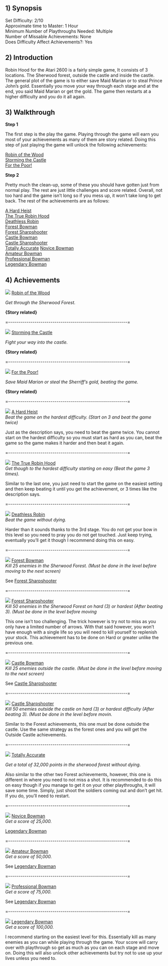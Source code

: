 ## 1) Synopsis

Set Difficulty: 2/10  
Approximate time to Master: 1 Hour  
Minimum Number of Playthroughs Needed: Multiple  
Number of Missable Achievements: None  
Does Difficulty Affect Achievements?: Yes

## 2) Introduction

Robin Hood for the Atari 2600 is a fairly simple game, It consists of 3 locations. The Sherwood forest, outside the castle and inside the castle. The general plot of the game is to either save Maid Marian or to steal Prince John’s gold. Essentially you move your way through each stage and at the end, you said Maid Marian or get the gold. The game then restarts at a higher difficulty and you do it all again. 

## 3) Walkthrough

**Step 1**

The first step is the play the game. Playing through the game will earn you most of your achievements as many of them are story related. Doing this step of just playing the game will unlock the following achievements:  

[Robin of the Wood](https://retroachievements.org/achievement/103391)  
[Storming the Castle](https://retroachievements.org/achievement/103390)  
[For the Poor!](https://retroachievements.org/achievement/103389)  

**Step 2**

Pretty much the clean-up, some of these you should have gotten just from normal play. The rest are just little challenges and score related. Overall, not too hard and the game isn’t long so if you mess up, it won’t take long to get back. The rest of the achievements are as follows:

[A Hard Heist](https://retroachievements.org/achievement/103392)  
[The True Robin Hood](https://retroachievements.org/achievement/103393)  
[Deathless Robin](https://retroachievements.org/achievement/103394)  
[Forest Bowman](https://retroachievements.org/achievement/103395)  
[Forest Sharpshooter](https://retroachievements.org/achievement/103396)  
[Castle Bowman](https://retroachievements.org/achievement/103397)  
[Castle Sharpshooter](https://retroachievements.org/achievement/103398)  
[Totally Accurate](https://retroachievements.org/achievement/103399)
[Novice Bowman](https://retroachievements.org/achievement/103400)  
[Amateur Bowman](https://retroachievements.org/achievement/103401)  
[Professional Bowman](https://retroachievements.org/achievement/103402)  
[Legendary Bowman](https://retroachievements.org/achievement/103403)  

## 4) Achievements

![](https://s3-eu-west-1.amazonaws.com/i.retroachievements.org/Badge/112871.png) [Robin of the Wood](https://retroachievements.org/achievement/103391)  

_Get through the Sherwood Forest._

**{Story related}**

=-----------------------------------------------------------=

![]( https://s3-eu-west-1.amazonaws.com/i.retroachievements.org/Badge/112870.png) [Storming the Castle](https://retroachievements.org/achievement/103390)  

_Fight your way into the castle._

**{Story related}**

=-----------------------------------------------------------=

![]( https://s3-eu-west-1.amazonaws.com/i.retroachievements.org/Badge/112872.png) [For the Poor!](https://retroachievements.org/achievement/103389)  

_Save Maid Marion or steal the Sherriff’s gold, beating the game._

**{Story related}**

=-----------------------------------------------------------=

![]( https://s3-eu-west-1.amazonaws.com/i.retroachievements.org/Badge/112873.png) [A Hard Heist](https://retroachievements.org/achievement/103392)  
_Beat the game on the hardest difficulty. (Start on 3 and beat the game twice)_

Just as the description says, you need to beat the game twice. You cannot start on the hardest difficulty so you must start as hard as you can, beat the game so the game makes it harder and then beat it again.

=-----------------------------------------------------------=

![]( https://s3-eu-west-1.amazonaws.com/i.retroachievements.org/Badge/112873.png) [The True Robin Hood](https://retroachievements.org/achievement/103393)  
_Get though to the hardest difficulty starting on easy (Beat the game 3 times)._

Similar to the last one, you just need to start the game on the easiest setting and then keep beating it until you get the achievement, or 3 times like the description says.

=-----------------------------------------------------------=

![]( https://s3-eu-west-1.amazonaws.com/i.retroachievements.org/Badge/112874.png) [Deathless Robin](https://retroachievements.org/achievement/103394)  
_Beat the game without dying._

Harder than it sounds thanks to the 3rd stage. You do not get your bow in this level so you need to pray you do not get touched. Just keep trying, eventually you’ll get it though I recommend doing this on easy.

=-----------------------------------------------------------=

![]( https://s3-eu-west-1.amazonaws.com/i.retroachievements.org/Badge/112875.png) [Forest Bowman](https://retroachievements.org/achievement/103395)  
_Kill 25 enemies in the Sherwood Forest. (Must be done in the level before moving to the next screen)_

See [Forest Sharpshooter](https://retroachievements.org/achievement/103396)  

=-----------------------------------------------------------=

![]( https://s3-eu-west-1.amazonaws.com/i.retroachievements.org/Badge/112876.png) [Forest Sharpshooter](https://retroachievements.org/achievement/103396)  
_Kill 50 enemies in the Sherwood Forest on hard (3) or hardest (After beating 3). (Must be done in the level before moving_

This one isn’t too challenging. The trick however is try not to miss as you only have a limited number of arrows. With that said however, you won’t have enough with a single life so you will need to kill yourself to replenish your stock. This achievement has to be done on Hard or greater unlike the previous one.

=-----------------------------------------------------------=

![]( https://s3-eu-west-1.amazonaws.com/i.retroachievements.org/Badge/112877.png) [Castle Bowman](https://retroachievements.org/achievement/103397)  
_Kill 25 enemies outside the castle. (Must be done in the level before moving to the next screen)_

See [Castle Sharpshooter](https://retroachievements.org/achievement/103398)  

=-----------------------------------------------------------=

![]( https://s3-eu-west-1.amazonaws.com/i.retroachievements.org/Badge/112878.png) [Castle Sharpshooter](https://retroachievements.org/achievement/103398)  
_Kill 50 enemies outside the castle on hard (3) or hardest difficulty (After beating 3). (Must be done in the level before movin._

Similar to the Forest achievements, this one must be done outside the castle. Use the same strategy as the forest ones and you will get the Outside Castle achievements.

=-----------------------------------------------------------=

![]( https://s3-eu-west-1.amazonaws.com/i.retroachievements.org/Badge/112879.png) [Totally Accurate](https://retroachievements.org/achievement/103399)

_Get a total of 32,000 points in the sherwood forest without dying._

Also similar to the other two Forest achievements, however, this one is different in where you need to not miss a shot. It is recommended to do this on easy though if you manage to get it on your other playthroughs, it will save some time. Simply, just shoot the soldiers coming out and don’t get hit. If you do, you’ll need to restart.

=-----------------------------------------------------------=

![]( https://s3-eu-west-1.amazonaws.com/i.retroachievements.org/Badge/112880.png) [Novice Bowman](https://retroachievements.org/achievement/103400)  
_Get a score of 25,000._

[Legendary Bowman](https://retroachievements.org/achievement/103403)  

=-----------------------------------------------------------=

![]( https://s3-eu-west-1.amazonaws.com/i.retroachievements.org/Badge/112881.png) [Amateur Bowman](https://retroachievements.org/achievement/103401)  
_Get a score of 50,000._

See [Legendary Bowman](https://retroachievements.org/achievement/103403)  

=-----------------------------------------------------------=

![]( https://s3-eu-west-1.amazonaws.com/i.retroachievements.org/Badge/112882.png) [Professional Bowman](https://retroachievements.org/achievement/103402)  
_Get a score of 75,000._

See [Legendary Bowman](https://retroachievements.org/achievement/103403)  

=-----------------------------------------------------------=

![]( https://s3-eu-west-1.amazonaws.com/i.retroachievements.org/Badge/112883.png) [Legendary Bowman](https://retroachievements.org/achievement/103403)  
_Get a score of 100,000._  

I recommend starting on the easiest level for this. Essentially kill as many enemies as you can while playing through the game. Your score will carry over with playthrough so get as much as you can on each stage and move on. Doing this will also unlock other achievements but try not to use up your lives unless you need to. 

